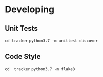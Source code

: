 # Developing
## Unit Tests
`cd tracker`
`python3.7 -m unittest discover`

## Code Style
`cd  tracker`
`python3.7 -m flake8`
